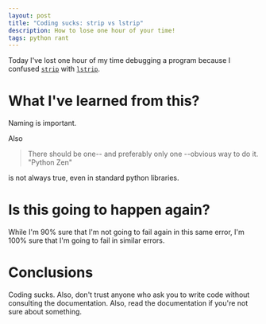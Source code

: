 ```yaml
---
layout: post
title: "Coding sucks: strip vs lstrip"
description: How to lose one hour of your time!
tags: python rant
---
```


Today I've lost one hour of my time debugging a program because I confused [`strip`](https://docs.python.org/3/library/stdtypes.html#str.strip) with [`lstrip`](https://docs.python.org/3/library/stdtypes.html#str.lstrip).

# What I've learned from this?

Naming is important.

Also

> There should be one-- and preferably only one --obvious way to do it.
> "Python Zen"

is not always true, even in standard python libraries.


# Is this going to happen again?

While I'm 90% sure that I'm not going to fail again in this same error, I'm 100% sure that I'm going to fail in similar errors.

# Conclusions

Coding sucks. Also, don't trust anyone who ask you to write code without consulting the documentation. Also, read the documentation if you're not sure about something.